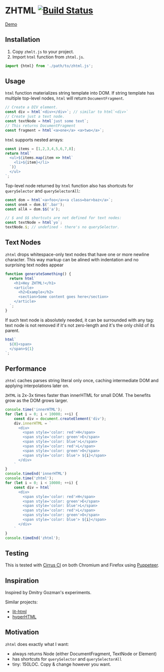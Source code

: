 # ZHTML [![Build Status](https://api.cirrus-ci.com/github/aslushnikov/zhtml.svg)](https://cirrus-ci.com/github/aslushnikov/zhtml)

[Demo](https://mezzoeditor.github.io/zhtml/demo.html)

## Installation

1. Copy `zhmlt.js` to your project.
2. Import `html` function from `zhtml.js`.

```js
import {html} from './path/to/zhtml.js';
```

## Usage

`html` function materializes string template into DOM. If string
template has multiple top-level nodes, `html` will return `DocumentFragment`.

```js
// Create a DIV element.
const div = html`<div></div>`; // similar to html`<div>`
// Create just a text node.
const textNode = html`just some text`;
// This returns DocumentFragment
const fragment = html`<a>one</a> <a>two</a>`;
```

`html` supports nested arrays:

```js
const items = [1,2,3,4,5,6,7,8];
return html`
  <ul>${items.map(item => html`
    <li>${item}</li>
  `)}
  </ul>
`;
```

Top-level node returned by `html` function also has shortcuts for `querySelector` and
`querySelectorAll`:

```js
const dom = html`<a>foo</a><a class=bar>baz</a>`;
const oneA = dom.$('.bar');
const allA = dom.$$('a');

// $ and $$ shortcuts are not defined for text nodes:
const textNode = html`yo`;
textNode.$; // undefined - there's no querySelector.
```


## Text Nodes

`zhtml` drops whitespace-only text nodes that have one or more newline character.
This way markup can be alined with indentation and no surprising text nodes appear

```js
function generateSomething() {
  return html`
    <h1>Hey ZHTML!</h1>
    <article>
      <h2>Example</h2>
      <section>Some content goes here</section>
    </article>
  `;
}
```

If such text node is absolutely needed, it can be surrounded with any tag: text node is not
removed if it's not zero-length and it's the only child of its parent.

```js
html`
  ${0}<span>
  </span>${1}
`;
```

## Performance

`zhtml` caches parses string literal only once, caching intermediate DOM and
applying interpolations later on.

`ZHTML` is 2x-3x times faster than innerHTML for small DOM. The benefits grow as the DOM
grows larger.

```js
console.time('innerHTML');
for (let i = 0; i < 10000; ++i) {
    const div = document.createElement('div');
    div.innerHTML = `
      <div>
        <span style='color: red'>H</span>
        <span style='color: green'>E</span>
        <span style='color: blue'>L</span>
        <span style='color: red'>L</span>
        <span style='color: green'>O</span>
        <span style='color: blue'> ${i}</span>
      </div>
    `
}
console.timeEnd('innerHTML')
console.time('zhtml');
for (let i = 0; i < 10000; ++i) {
    const div = html`
      <div>
        <span style='color: red'>H</span>
        <span style='color: green'>E</span>
        <span style='color: blue'>L</span>
        <span style='color: red'>L</span>
        <span style='color: green'>O</span>
        <span style='color: blue'> ${i}</span>
      </div>
    `
}
console.timeEnd('zhtml');

```

## Testing

This is tested with [Cirrus CI](https://cirrus-ci.org/) on both Chromium and Firefox using [Puppeteer](https://github.com/GOogleChrome/puppeteer/).

## Inspiration

Inspired by Dmitry Gozman's experiments.

Similar projects:
- [lit-html](https://github.com/Polymer/lit-html)
- [hyperHTML](https://github.com/WebReflection/hyperHTML)

## Motivation

`zhtml` does exactly what I want:
- always returns Node (either DocumentFragment, TextNode or Element)
- has shortcuts for `querySelector` and `querySelectorAll`
- tiny: 150LOC. Copy & change however you want.

